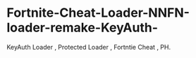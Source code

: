 # Fortnite-Cheat-Loader-NNFN-loader-remake-KeyAuth-
KeyAuth Loader , Protected Loader , Fortntie Cheat , PH.
